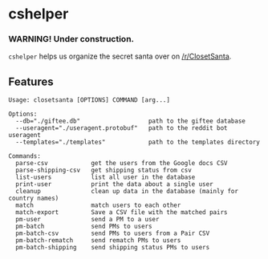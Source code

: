 # cshelper

### WARNING! Under construction.

`cshelper` helps us organize the secret santa over on [/r/ClosetSanta](https://reddit.com/r/closetsanta).

## Features

```
Usage: closetsanta [OPTIONS] COMMAND [arg...]

Options:
  --db="./giftee.db"                   path to the giftee database
  --useragent="./useragent.protobuf"   path to the reddit bot useragent
  --templates="./templates"            path to the templates directory

Commands:
  parse-csv            get the users from the Google docs CSV
  parse-shipping-csv   get shipping status from csv
  list-users           list all user in the database
  print-user           print the data about a single user
  cleanup              clean up data in the database (mainly for country names)
  match                match users to each other
  match-export         Save a CSV file with the matched pairs
  pm-user              send a PM to a user
  pm-batch             send PMs to users
  pm-batch-csv         send PMs to users from a Pair CSV
  pm-batch-rematch     send rematch PMs to users
  pm-batch-shipping    send shipping status PMs to users
```
